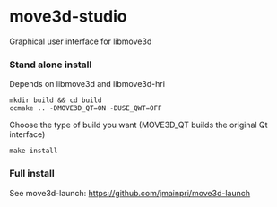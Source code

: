 move3d-studio
=============

Graphical user interface for libmove3d

### Stand alone install

Depends on libmove3d and libmove3d-hri

    mkdir build && cd build
    ccmake .. -DMOVE3D_QT=ON -DUSE_QWT=OFF

Choose the type of build you want (MOVE3D_QT builds the original Qt interface)    

    make install
    
### Full install

See move3d-launch: https://github.com/jmainpri/move3d-launch
